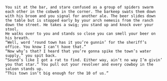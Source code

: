 	You sit at the bar, and stare confused as a group of spiders swarm each other in the cobweb in the corner. The barkeep swats them down with his broom and you signal for another ale. The beer slides down the table but is stopped early by your arch nemesis from the ranch down the street. He takes a swig; you stand up and knock over your stool. 
	He walks over to you and stands so close you can smell your beer on his breath. 
	“Well, word ‘round town has it you’re gunnin’ for the sheriff’s office. You know I can’t have that.” 
	“Now why’s that? I heard that you’re gonna spike the town’s water supply,” you spit back.
	“Sound’s like I got a rat to find. Either way, ain’t no way I’m givin’ you that star.” You pull out your revolver and every cowboy in the saloon stands up. 
	“This town isn’t big enough for the 10 of us.”
